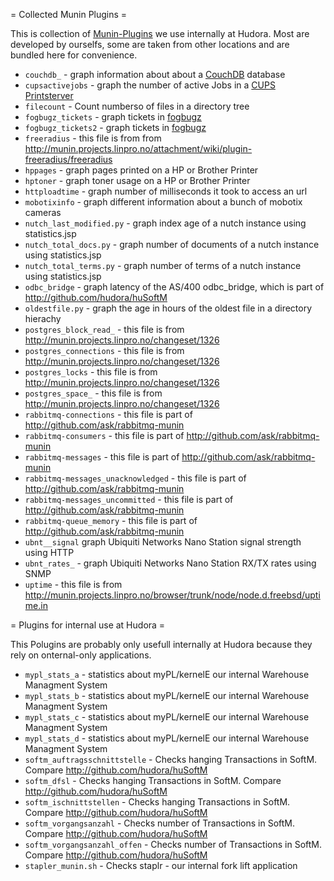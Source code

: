 = Collected Munin Plugins =

This is collection of [Munin-Plugins][0] we use internally at Hudora. Most
are developed by ourselfs, some are taken from other locations and are
bundled here for convenience.

[0]: http://munin.projects.linpro.no/

* `couchdb_` - graph information about about a [CouchDB][1] database
* `cupsactivejobs` - graph the number of active Jobs in a [CUPS Printsterver][2]
* `filecount` - Count numberso of files in a directory tree
* `fogbugz_tickets` - graph tickets in [fogbugz][3]
* `fogbugz_tickets2` - graph tickets in [fogbugz][3]
* `freeradius` - this file is from from http://munin.projects.linpro.no/attachment/wiki/plugin-freeradius/freeradius
* `hppages` - graph pages printed on a HP or Brother Printer
* `hptoner` - graph toner usage on a HP or Brother Printer
* `httploadtime`  - graph number of milliseconds it took to access an url
* `mobotixinfo` - graph different information about a bunch of mobotix cameras
* `nutch_last_modified.py` - graph index age of a nutch instance using statistics.jsp
* `nutch_total_docs.py` - graph number of documents of a nutch instance using statistics.jsp
* `nutch_total_terms.py` - graph number of terms of a nutch instance using statistics.jsp
* `odbc_bridge` - graph latency of the AS/400 odbc_bridge, which is part of http://github.com/hudora/huSoftM
* `oldestfile.py` - graph the age in hours of the oldest file in a directory hierachy
* `postgres_block_read_` - this file is from http://munin.projects.linpro.no/changeset/1326
* `postgres_connections` - this file is from http://munin.projects.linpro.no/changeset/1326
* `postgres_locks` - this file is from http://munin.projects.linpro.no/changeset/1326
* `postgres_space_` - this file is from http://munin.projects.linpro.no/changeset/1326
* `rabbitmq-connections` - this file is part of http://github.com/ask/rabbitmq-munin
* `rabbitmq-consumers` - this file is part of http://github.com/ask/rabbitmq-munin
* `rabbitmq-messages` - this file is part of http://github.com/ask/rabbitmq-munin
* `rabbitmq-messages_unacknowledged` - this file is part of http://github.com/ask/rabbitmq-munin
* `rabbitmq-messages_uncommitted` - this file is part of http://github.com/ask/rabbitmq-munin
* `rabbitmq-queue_memory` - this file is part of http://github.com/ask/rabbitmq-munin
* `ubnt__signal` graph Ubiquiti Networks Nano Station signal strength using HTTP
* `ubnt_rates_` - graph Ubiquiti Networks Nano Station RX/TX rates using SNMP
* `uptime` - this file is from http://munin.projects.linpro.no/browser/trunk/node/node.d.freebsd/uptime.in

[1]: http://couchdb.apache.org/
[2]: http://www.cups.org/
[3]: http://www.fogcreek.com/FogBUGZ/


= Plugins for internal use at Hudora =

This Polugins are probably only usefull internally at Hudora because they rely on onternal-only applications.

* `mypl_stats_a` - statistics about myPL/kernelE our internal Warehouse Managment System
* `mypl_stats_b` - statistics about myPL/kernelE our internal Warehouse Managment System
* `mypl_stats_c` - statistics about myPL/kernelE our internal Warehouse Managment System
* `mypl_stats_d` - statistics about myPL/kernelE our internal Warehouse Managment System
* `softm_auftragsschnittstelle` - Checks hanging Transactions in SoftM. Compare http://github.com/hudora/huSoftM
* `softm_dfsl` - Checks hanging Transactions in SoftM. Compare http://github.com/hudora/huSoftM
* `softm_ischnittstellen` - Checks hanging Transactions in SoftM. Compare http://github.com/hudora/huSoftM
* `softm_vorgangsanzahl` - Checks number of Transactions in SoftM. Compare http://github.com/hudora/huSoftM
* `softm_vorgangsanzahl_offen` - Checks number of  Transactions in SoftM. Compare http://github.com/hudora/huSoftM
* `stapler_munin.sh` - Checks staplr - our internal fork lift application
